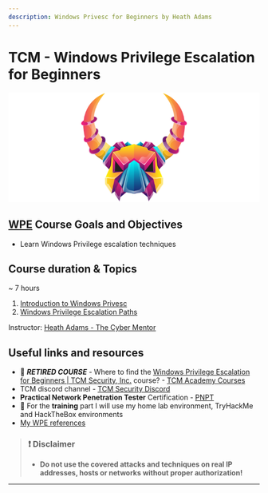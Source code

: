 ```yaml
---
description: Windows Privesc for Beginners by Heath Adams
---
```


# TCM - Windows Privilege Escalation for Beginners

![Windows Privilege Escalation for Beginners - academy.tcm-sec.com - © TCM Security](.gitbook/assets/wpe.png)

## [WPE](https://academy.tcm-sec.com/p/windows-privilege-escalation-for-beginners) Course Goals and Objectives

* Learn Windows Privilege escalation techniques

## Course duration & Topics

~	7 hours

1. [Introduction to Windows Privesc](1-intro/README.md)
1. [Windows Privilege Escalation Paths](2-win-privesc-paths/README.md)

Instructor: [Heath Adams - The Cyber Mentor](https://www.thecybermentor.com/)

## Useful links and resources

* 🚩 ***RETIRED COURSE*** - Where to find the [Windows Privilege Escalation for Beginners | TCM Security, Inc.](https://academy.tcm-sec.com/p/windows-privilege-escalation-for-beginners) course? - [TCM Academy Courses](https://academy.tcm-sec.com/courses)
* TCM discord channel - [TCM Security Discord](https://discord.gg/tcm)
* **Practical Network Penetration Tester** Certification - [PNPT](https://certifications.tcm-sec.com/pnpt/)
* 🔬 For the **training** part I will use my home lab environment, TryHackMe and HackTheBox environments
* [My WPE references](wpe-references.md)

> ### ❗ Disclaimer
>
> * **Do not use the covered attacks and techniques on real IP addresses, hosts or networks without proper authorization!**

---


